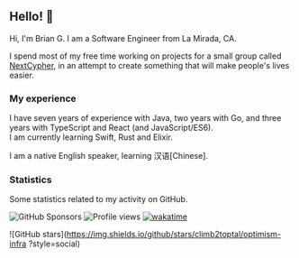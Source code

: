 ## Hello! 👋

<!-- Hi, did you think there would be something secret hiding in the source for this? -->
<!-- There is nothing other than markdown back here. -->

Hi, I'm Brian G. I am a Software Engineer from La Mirada, CA.  

I spend most of my free time working on projects for a small group called [NextCypher](https://github.com/nextcypher), in an attempt to create something that will make people's lives easier.

### My experience

I have seven years of experience with Java, two years with Go, and three years with TypeScript and React (and JavaScript/ES6).  
I am currently learning Swift, Rust and Elixir.

I am a native English speaker, learning 汉语[Chinese].

### Statistics

Some statistics related to my activity on GitHub.

![GitHub Sponsors](https://img.shields.io/github/sponsors/climb2toptal)
![Profile views](https://komarev.com/ghpvc?username=climb2toptal&color=2155CC&style=flat-square)
[![wakatime](https://wakatime.com/badge/user/796b9400-dd1e-4e14-89bf-58ba2490722f.svg)](https://wakatime.com/@climb2toptal)  

![GitHub stars](https://img.shields.io/github/stars/climb2toptal/optimism-infra
?style=social)
